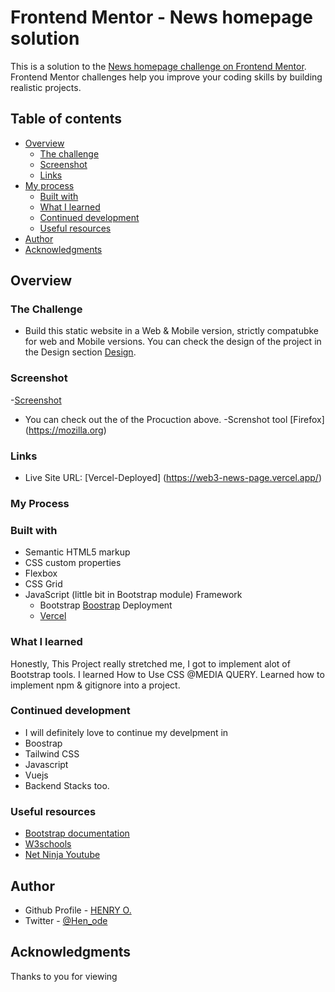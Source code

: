 # Frontend Mentor - News homepage solution

This is a solution to the [News homepage challenge on Frontend Mentor](https://web3-news-page.vercel.app/). Frontend Mentor challenges help you improve your coding skills by building realistic projects. 

## Table of contents

- [Overview](#overview)
  - [The challenge](#the-challenge)
  - [Screenshot](#screenshot)
  - [Links](#links)
- [My process](#my-process)
  - [Built with](#built-with)
  - [What I learned](#what-i-learned)
  - [Continued development](#continued-development)
  - [Useful resources](#useful-resources)
- [Author](#author)
- [Acknowledgments](#acknowledgments)

## Overview

### The Challenge 

- Build this static website in a Web & Mobile version, strictly compatubke for web and Mobile versions. You can check the design of the project in the Design section [Design](./design).

### Screenshot

-[Screenshot](./Screenshot/)
- You can check out the of the Procuction above.
-Screnshot tool [Firefox] (https://mozilla.org)

### Links 

- Live Site URL: [Vercel-Deployed] (https://web3-news-page.vercel.app/)

### My Process 

### Built with 

- Semantic HTML5 markup
- CSS custom properties
- Flexbox
- CSS Grid
- JavaScript (little bit in Bootstrap module)
Framework 
    - Bootstrap [Boostrap](https://getbootstrap.com)
Deployment
    - [Vercel](https://vercel.com/)

### What I learned 

Honestly, This Project really stretched me, I got to implement alot of Bootstrap tools. I learned How to Use CSS @MEDIA QUERY.
Learned how to implement npm & gitignore into a project.


### Continued development
- I will definitely love to continue my develpment in 
- Boostrap 
- Tailwind CSS 
- Javascript
- Vuejs
- Backend Stacks too.

### Useful resources

- [Bootstrap documentation ](https://getbootstrap.com/doc)
- [W3schools](https://w3schools.com)
- [Net Ninja Youtube](https://www.youtube.com/@NetNinja)

## Author
- Github Profile - [HENRY O.](https://github.com/devhenode)
- Twitter - [@Hen_ode](https://www.twitter.com/Hen_ode)

## Acknowledgments

Thanks to you for viewing
